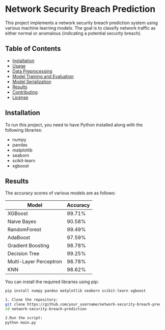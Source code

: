 # Network Security Breach Prediction

This project implements a network security breach prediction system using various machine learning models. The goal is to classify network traffic as either normal or anomalous (indicating a potential security breach).

## Table of Contents
- [Installation](#installation)
- [Usage](#usage)
- [Data Preprocessing](#data-preprocessing)
- [Model Training and Evaluation](#model-training-and-evaluation)
- [Model Serialization](#model-serialization)
- [Results](#results)
- [Contributing](#contributing)
- [License](#license)

## Installation

To run this project, you need to have Python installed along with the following libraries:
- numpy
- pandas
- matplotlib
- seaborn
- scikit-learn
- xgboost

## Results

The accuracy scores of various models are as follows:

| Model                    | Accuracy |
|--------------------------|----------|
| XGBoost                  | 99.71%   |
| Naive Bayes              | 90.58%   |
| RandomForest             | 99.49%   |
| AdaBoost                 | 97.59%   |
| Gradient Boosting        | 98.78%   |
| Decision Tree            | 99.25%   |
| Multi-Layer Perceptron   | 98.78%   |
| KNN                      | 98.62%   |


You can install the required libraries using pip:

```bash
pip install numpy pandas matplotlib seaborn scikit-learn xgboost

1. Clone the repository:
git clone https://github.com/your_username/network-security-breach-prediction.git
cd network-security-breach-prediction

2.Run the script:
python main.py



